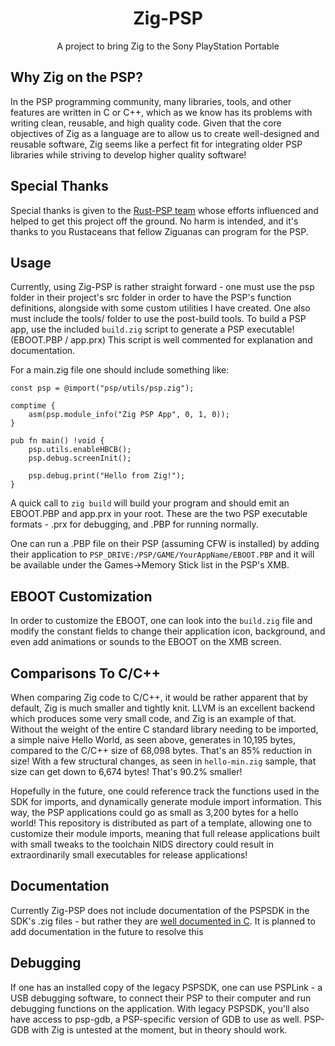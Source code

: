 <h1 align="center">Zig-PSP</h1>
<p align="center">A project to bring Zig to the Sony PlayStation Portable</p>

## Why Zig on the PSP?

In the PSP programming community, many libraries, tools, and other features are written in C or C++, which as we know has its problems with writing clean, reusable, and high quality code. Given that the core objectives of Zig as a language are to allow us to create well-designed and reusable software, Zig seems like a perfect fit for integrating older PSP libraries while striving to develop higher quality software!

## Special Thanks

Special thanks is given to the [Rust-PSP team](https://github.com/overdrivenpotato/rust-psp) whose efforts influenced and helped to get this project off the ground. No harm is intended, and it's thanks to you Rustaceans that fellow Ziguanas can program for the PSP.

## Usage

Currently, using Zig-PSP is rather straight forward - one must use the psp folder in their project's src folder in order to have the PSP's function definitions, alongside with some custom utilities I have created. One also must include the tools/ folder to use the post-build tools. To build a PSP app, use the included `build.zig` script to generate a PSP executable! (EBOOT.PBP / app.prx) This script is well commented for explanation and documentation.

For a main.zig file one should include something like:

```zig
const psp = @import("psp/utils/psp.zig");

comptime {
    asm(psp.module_info("Zig PSP App", 0, 1, 0));
}

pub fn main() !void {
    psp.utils.enableHBCB();
    psp.debug.screenInit();

    psp.debug.print("Hello from Zig!");
}
```

A quick call to `zig build` will build your program and should emit an EBOOT.PBP and app.prx in your root. These are the two PSP executable formats - .prx for debugging, and .PBP for running normally.

One can run a .PBP file on their PSP (assuming CFW is installed) by adding their application to `PSP_DRIVE:/PSP/GAME/YourAppName/EBOOT.PBP` and it will be available under the Games->Memory Stick list in the PSP's XMB.

## EBOOT Customization
In order to customize the EBOOT, one can look into the `build.zig` file and modify the constant fields to change their application icon, background, and even add animations or sounds to the EBOOT on the XMB screen.

## Comparisons To C/C++
When comparing Zig code to C/C++, it would be rather apparent that by default, Zig is much smaller and tightly knit. LLVM is an excellent backend which produces some very small code, and Zig is an example of that. Without the weight of the entire C standard library needing to be imported, a simple naive Hello World, as seen above, generates in 10,195 bytes, compared to the C/C++ size of 68,098 bytes. That's an 85% reduction in size! With a few structural changes, as seen in `hello-min.zig` sample, that size can get down to 6,674 bytes! That's 90.2% smaller!  

Hopefully in the future, one could reference track the functions used in the SDK for imports, and dynamically generate module import information. This way, the PSP applications could go as small as 3,200 bytes for a hello world! This repository is distributed as part of a template, allowing one to customize their module imports, meaning that full release applications built with small tweaks to the toolchain NIDS directory could result in extraordinarily small executables for release applications!

## Documentation

Currently Zig-PSP does not include documentation of the PSPSDK in the SDK's .zig files - but rather they are [well documented in C](http://psp.jim.sh/pspsdk-doc/). It is planned to add documentation in the future to resolve this

## Debugging

If one has an installed copy of the legacy PSPSDK, one can use PSPLink - a USB debugging software, to connect their PSP to their computer and run debugging functions on the application. With legacy PSPSDK, you'll also have access to psp-gdb, a PSP-specific version of GDB to use as well. PSP-GDB with Zig is untested at the moment, but in theory should work.
